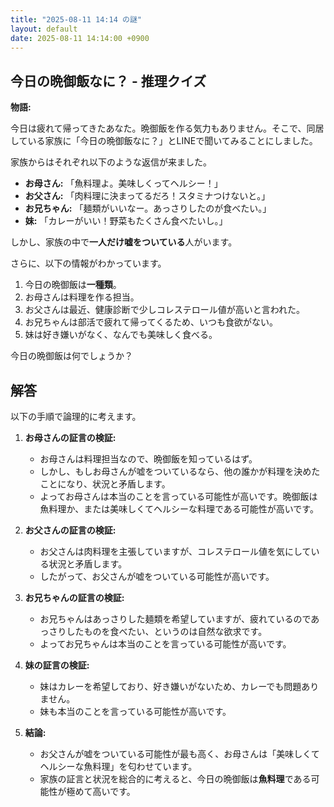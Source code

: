 ```yaml
---
title: "2025-08-11 14:14 の謎"
layout: default
date: 2025-08-11 14:14:00 +0900
---
```

## 今日の晩御飯なに？ - 推理クイズ

**物語:**

今日は疲れて帰ってきたあなた。晩御飯を作る気力もありません。そこで、同居している家族に「今日の晩御飯なに？」とLINEで聞いてみることにしました。

家族からはそれぞれ以下のような返信が来ました。

*   **お母さん:** 「魚料理よ。美味しくってヘルシー！」
*   **お父さん:** 「肉料理に決まってるだろ！スタミナつけないと。」
*   **お兄ちゃん:** 「麺類がいいなー。あっさりしたのが食べたい。」
*   **妹:** 「カレーがいい！野菜もたくさん食べたいし。」

しかし、家族の中で**一人だけ嘘をついている**人がいます。

さらに、以下の情報がわかっています。

1.  今日の晩御飯は**一種類**。
2.  お母さんは料理を作る担当。
3.  お父さんは最近、健康診断で少しコレステロール値が高いと言われた。
4.  お兄ちゃんは部活で疲れて帰ってくるため、いつも食欲がない。
5.  妹は好き嫌いがなく、なんでも美味しく食べる。

今日の晩御飯は何でしょうか？

## 解答

以下の手順で論理的に考えます。

1.  **お母さんの証言の検証:**
    *   お母さんは料理担当なので、晩御飯を知っているはず。
    *   しかし、もしお母さんが嘘をついているなら、他の誰かが料理を決めたことになり、状況と矛盾します。
    *   よってお母さんは本当のことを言っている可能性が高いです。晩御飯は魚料理か、または美味しくてヘルシーな料理である可能性が高いです。

2.  **お父さんの証言の検証:**
    *   お父さんは肉料理を主張していますが、コレステロール値を気にしている状況と矛盾します。
    *   したがって、お父さんが嘘をついている可能性が高いです。

3.  **お兄ちゃんの証言の検証:**
    *   お兄ちゃんはあっさりした麺類を希望していますが、疲れているのであっさりしたものを食べたい、というのは自然な欲求です。
    *   よってお兄ちゃんは本当のことを言っている可能性が高いです。

4.  **妹の証言の検証:**
    *   妹はカレーを希望しており、好き嫌いがないため、カレーでも問題ありません。
    *   妹も本当のことを言っている可能性が高いです。

5.  **結論:**
    *   お父さんが嘘をついている可能性が最も高く、お母さんは「美味しくてヘルシーな魚料理」を匂わせています。
    *   家族の証言と状況を総合的に考えると、今日の晩御飯は**魚料理**である可能性が極めて高いです。
